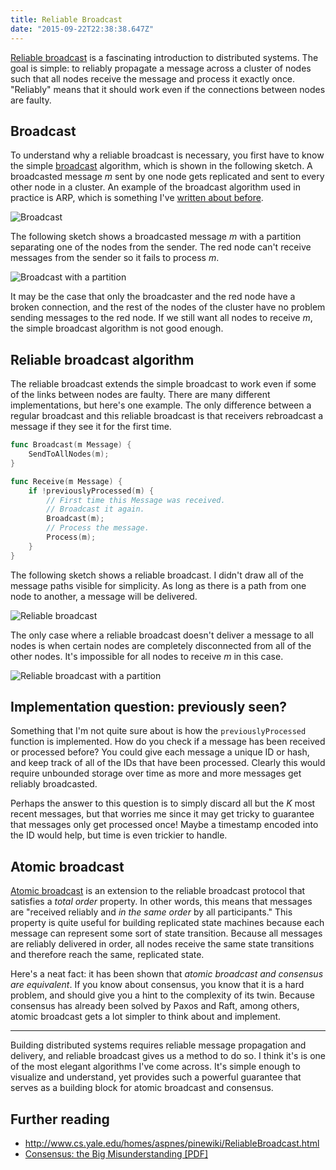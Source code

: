 ```yaml
---
title: Reliable Broadcast
date: "2015-09-22T22:38:38.647Z"
---
```


[Reliable broadcast](https://en.wikipedia.org/wiki/Terminating_Reliable_Broadcast) is a fascinating introduction to distributed systems. The goal is simple: to reliably propagate a message across a cluster of nodes such that all nodes receive the message and process it exactly once. "Reliably" means that it should work even if the connections between nodes are faulty.

## Broadcast

To understand why a reliable broadcast is necessary, you first have to know the simple [broadcast](https://en.wikipedia.org/wiki/Broadcasting_\(networking\)) algorithm, which is shown in the following sketch. A broadcasted message *m* sent by one node gets replicated and sent to every other node in a cluster. An example of the broadcast algorithm used in practice is ARP, which is something I've [written about before](/arp-101/).

![Broadcast](/img/2015/09/22/reliable-broadcast/broadcast.jpg)

The following sketch shows a broadcasted message *m* with a partition separating one of the nodes from the sender. The red node can't receive messages from the sender so it fails to process *m*.

![Broadcast with a partition](/img/2015/09/22/reliable-broadcast/partitioned_broadcast.jpg)

It may be the case that only the broadcaster and the red node have a broken connection, and the rest of the nodes of the cluster have no problem sending messages to the red node. If we still want all nodes to receive *m*, the simple broadcast algorithm is not good enough.

## Reliable broadcast algorithm

The reliable broadcast extends the simple broadcast to work even if some of the links between nodes are faulty. There are many different implementations, but here's one example. The only difference between a regular broadcast and this reliable broadcast is that receivers rebroadcast a message if they see it for the first time.

```go
func Broadcast(m Message) {
	SendToAllNodes(m);
}

func Receive(m Message) {
	if !previouslyProcessed(m) {
		// First time this Message was received.
		// Broadcast it again.
		Broadcast(m);
		// Process the message.
		Process(m);
	}
}
```

The following sketch shows a reliable broadcast. I didn't draw all of the message paths visible for simplicity. As long as there is a path from one node to another, a message will be delivered.

![Reliable broadcast](/img/2015/09/22/reliable-broadcast/reliable_broadcast.jpg)

The only case where a reliable broadcast doesn't deliver a message to all nodes is when certain nodes are completely disconnected from all of the other nodes. It's impossible for all nodes to receive *m* in this case.

![Reliable broadcast with a partition](/img/2015/09/22/reliable-broadcast/partitioned_reliable_broadcast.jpg)

## Implementation question: previously seen?

Something that I'm not quite sure about is how the `previouslyProcessed` function is implemented. How do you check if a message has been received or processed before? You could give each message a unique ID or hash, and keep track of all of the IDs that have been processed. Clearly this would require unbounded storage over time as more and more messages get reliably broadcasted.

Perhaps the answer to this question is to simply discard all but the *K* most recent messages, but that worries me since it may get tricky to guarantee that messages only get processed once! Maybe a timestamp encoded into the ID would help, but time is even trickier to handle.

## Atomic broadcast

[Atomic broadcast](https://en.wikipedia.org/wiki/Atomic_broadcast) is an extension to the reliable broadcast protocol that satisfies a *total order* property. In other words, this means that messages are "received reliably and *in the same order* by all participants." This property is quite useful for building replicated state machines because each message can represent some sort of state transition. Because all messages are reliably delivered in order, all nodes receive the same state transitions and therefore reach the same, replicated state.

Here's a neat fact: it has been shown that *atomic broadcast and consensus are equivalent*. If you know about consensus, you know that it is a hard problem, and should give you a hint to the complexity of its twin. Because consensus has already been solved by Paxos and Raft, among others, atomic broadcast gets a lot simpler to think about and implement.

---

Building distributed systems requires reliable message propagation and delivery, and reliable broadcast gives us a method to do so. I think it's is one of the most elegant algorithms I've come across. It's simple enough to visualize and understand, yet provides such a powerful guarantee that serves as a building block for atomic broadcast and consensus.

## Further reading

* http://www.cs.yale.edu/homes/aspnes/pinewiki/ReliableBroadcast.html
* [Consensus: the Big Misunderstanding [PDF]](http://www.ict.kth.se/courses/ID2203/material/assignments/misunderstanding.pdf)
